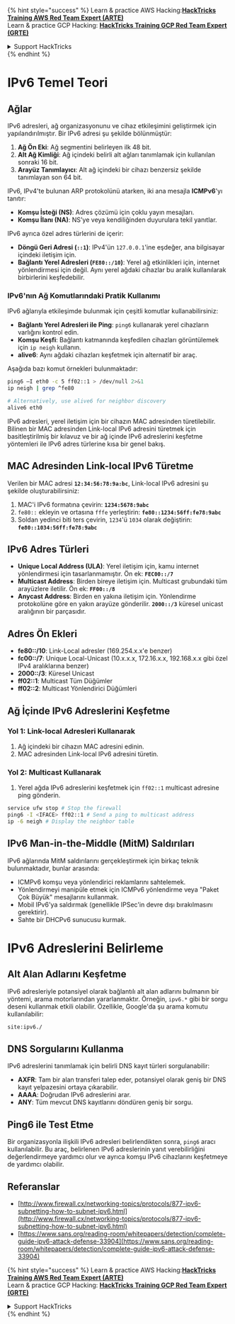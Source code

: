{% hint style="success" %}
Learn & practice AWS Hacking:<img src="/.gitbook/assets/arte.png" alt="" data-size="line">[**HackTricks Training AWS Red Team Expert (ARTE)**](https://training.hacktricks.xyz/courses/arte)<img src="/.gitbook/assets/arte.png" alt="" data-size="line">\
Learn & practice GCP Hacking: <img src="/.gitbook/assets/grte.png" alt="" data-size="line">[**HackTricks Training GCP Red Team Expert (GRTE)**<img src="/.gitbook/assets/grte.png" alt="" data-size="line">](https://training.hacktricks.xyz/courses/grte)

<details>

<summary>Support HackTricks</summary>

* Check the [**subscription plans**](https://github.com/sponsors/carlospolop)!
* **Join the** 💬 [**Discord group**](https://discord.gg/hRep4RUj7f) or the [**telegram group**](https://t.me/peass) or **follow** us on **Twitter** 🐦 [**@hacktricks\_live**](https://twitter.com/hacktricks\_live)**.**
* **Share hacking tricks by submitting PRs to the** [**HackTricks**](https://github.com/carlospolop/hacktricks) and [**HackTricks Cloud**](https://github.com/carlospolop/hacktricks-cloud) github repos.

</details>
{% endhint %}


# IPv6 Temel Teori

## Ağlar

IPv6 adresleri, ağ organizasyonunu ve cihaz etkileşimini geliştirmek için yapılandırılmıştır. Bir IPv6 adresi şu şekilde bölünmüştür:

1. **Ağ Ön Eki**: Ağ segmentini belirleyen ilk 48 bit.
2. **Alt Ağ Kimliği**: Ağ içindeki belirli alt ağları tanımlamak için kullanılan sonraki 16 bit.
3. **Arayüz Tanımlayıcı**: Alt ağ içindeki bir cihazı benzersiz şekilde tanımlayan son 64 bit.

IPv6, IPv4'te bulunan ARP protokolünü atarken, iki ana mesajla **ICMPv6**'yı tanıtır:
- **Komşu İsteği (NS)**: Adres çözümü için çoklu yayın mesajları.
- **Komşu İlanı (NA)**: NS'ye veya kendiliğinden duyurulara tekil yanıtlar.

IPv6 ayrıca özel adres türlerini de içerir:
- **Döngü Geri Adresi (`::1`)**: IPv4'ün `127.0.0.1`'ine eşdeğer, ana bilgisayar içindeki iletişim için.
- **Bağlantı Yerel Adresleri (`FE80::/10`)**: Yerel ağ etkinlikleri için, internet yönlendirmesi için değil. Aynı yerel ağdaki cihazlar bu aralık kullanılarak birbirlerini keşfedebilir.

### IPv6'nın Ağ Komutlarındaki Pratik Kullanımı

IPv6 ağlarıyla etkileşimde bulunmak için çeşitli komutlar kullanabilirsiniz:
- **Bağlantı Yerel Adresleri ile Ping**: `ping6` kullanarak yerel cihazların varlığını kontrol edin.
- **Komşu Keşfi**: Bağlantı katmanında keşfedilen cihazları görüntülemek için `ip neigh` kullanın.
- **alive6**: Aynı ağdaki cihazları keşfetmek için alternatif bir araç.

Aşağıda bazı komut örnekleri bulunmaktadır:
```bash
ping6 –I eth0 -c 5 ff02::1 > /dev/null 2>&1
ip neigh | grep ^fe80

# Alternatively, use alive6 for neighbor discovery
alive6 eth0
```
IPv6 adresleri, yerel iletişim için bir cihazın MAC adresinden türetilebilir. Bilinen bir MAC adresinden Link-local IPv6 adresini türetmek için basitleştirilmiş bir kılavuz ve bir ağ içinde IPv6 adreslerini keşfetme yöntemleri ile IPv6 adres türlerine kısa bir genel bakış.

## **MAC Adresinden Link-local IPv6 Türetme**

Verilen bir MAC adresi **`12:34:56:78:9a:bc`**, Link-local IPv6 adresini şu şekilde oluşturabilirsiniz:

1. MAC'i IPv6 formatına çevirin: **`1234:5678:9abc`**
2. `fe80::` ekleyin ve ortasına `fffe` yerleştirin: **`fe80::1234:56ff:fe78:9abc`**
3. Soldan yedinci biti ters çevirin, `1234`'ü `1034` olarak değiştirin: **`fe80::1034:56ff:fe78:9abc`**

## **IPv6 Adres Türleri**

- **Unique Local Address (ULA)**: Yerel iletişim için, kamu internet yönlendirmesi için tasarlanmamıştır. Ön ek: **`FEC00::/7`**
- **Multicast Address**: Birden bireye iletişim için. Multicast grubundaki tüm arayüzlere iletilir. Ön ek: **`FF00::/8`**
- **Anycast Address**: Birden en yakına iletişim için. Yönlendirme protokolüne göre en yakın arayüze gönderilir. **`2000::/3`** küresel unicast aralığının bir parçasıdır.

## **Adres Ön Ekleri**
- **fe80::/10**: Link-Local adresler (169.254.x.x'e benzer)
- **fc00::/7**: Unique Local-Unicast (10.x.x.x, 172.16.x.x, 192.168.x.x gibi özel IPv4 aralıklarına benzer)
- **2000::/3**: Küresel Unicast
- **ff02::1**: Multicast Tüm Düğümler
- **ff02::2**: Multicast Yönlendirici Düğümleri

## **Ağ İçinde IPv6 Adreslerini Keşfetme**

### Yol 1: Link-local Adresleri Kullanarak
1. Ağ içindeki bir cihazın MAC adresini edinin.
2. MAC adresinden Link-local IPv6 adresini türetin.

### Yol 2: Multicast Kullanarak
1. Yerel ağda IPv6 adreslerini keşfetmek için `ff02::1` multicast adresine ping gönderin.
```bash
service ufw stop # Stop the firewall
ping6 -I <IFACE> ff02::1 # Send a ping to multicast address
ip -6 neigh # Display the neighbor table
```
## IPv6 Man-in-the-Middle (MitM) Saldırıları
IPv6 ağlarında MitM saldırılarını gerçekleştirmek için birkaç teknik bulunmaktadır, bunlar arasında:

- ICMPv6 komşu veya yönlendirici reklamlarını sahtelemek.
- Yönlendirmeyi manipüle etmek için ICMPv6 yönlendirme veya "Paket Çok Büyük" mesajlarını kullanmak.
- Mobil IPv6'ya saldırmak (genellikle IPSec'in devre dışı bırakılmasını gerektirir).
- Sahte bir DHCPv6 sunucusu kurmak.


# IPv6 Adreslerini Belirleme

## Alt Alan Adlarını Keşfetme
IPv6 adresleriyle potansiyel olarak bağlantılı alt alan adlarını bulmanın bir yöntemi, arama motorlarından yararlanmaktır. Örneğin, `ipv6.*` gibi bir sorgu deseni kullanmak etkili olabilir. Özellikle, Google'da şu arama komutu kullanılabilir:
```bash
site:ipv6./
```
## DNS Sorgularını Kullanma
IPv6 adreslerini tanımlamak için belirli DNS kayıt türleri sorgulanabilir:
- **AXFR**: Tam bir alan transferi talep eder, potansiyel olarak geniş bir DNS kayıt yelpazesini ortaya çıkarabilir.
- **AAAA**: Doğrudan IPv6 adreslerini arar.
- **ANY**: Tüm mevcut DNS kayıtlarını döndüren geniş bir sorgu.

## Ping6 ile Test Etme
Bir organizasyonla ilişkili IPv6 adresleri belirlendikten sonra, `ping6` aracı kullanılabilir. Bu araç, belirlenen IPv6 adreslerinin yanıt verebilirliğini değerlendirmeye yardımcı olur ve ayrıca komşu IPv6 cihazlarını keşfetmeye de yardımcı olabilir.

## Referanslar

* [http://www.firewall.cx/networking-topics/protocols/877-ipv6-subnetting-how-to-subnet-ipv6.html](http://www.firewall.cx/networking-topics/protocols/877-ipv6-subnetting-how-to-subnet-ipv6.html)
* [https://www.sans.org/reading-room/whitepapers/detection/complete-guide-ipv6-attack-defense-33904](https://www.sans.org/reading-room/whitepapers/detection/complete-guide-ipv6-attack-defense-33904)


{% hint style="success" %}
Learn & practice AWS Hacking:<img src="/.gitbook/assets/arte.png" alt="" data-size="line">[**HackTricks Training AWS Red Team Expert (ARTE)**](https://training.hacktricks.xyz/courses/arte)<img src="/.gitbook/assets/arte.png" alt="" data-size="line">\
Learn & practice GCP Hacking: <img src="/.gitbook/assets/grte.png" alt="" data-size="line">[**HackTricks Training GCP Red Team Expert (GRTE)**<img src="/.gitbook/assets/grte.png" alt="" data-size="line">](https://training.hacktricks.xyz/courses/grte)

<details>

<summary>Support HackTricks</summary>

* Check the [**subscription plans**](https://github.com/sponsors/carlospolop)!
* **Join the** 💬 [**Discord group**](https://discord.gg/hRep4RUj7f) or the [**telegram group**](https://t.me/peass) or **follow** us on **Twitter** 🐦 [**@hacktricks\_live**](https://twitter.com/hacktricks\_live)**.**
* **Share hacking tricks by submitting PRs to the** [**HackTricks**](https://github.com/carlospolop/hacktricks) and [**HackTricks Cloud**](https://github.com/carlospolop/hacktricks-cloud) github repos.

</details>
{% endhint %}
